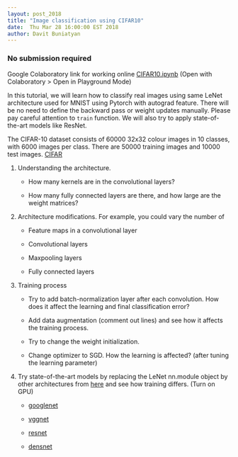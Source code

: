 ```yaml
---
layout: post_2018
title: "Image classification using CIFAR10"
date:  Thu Mar 28 16:00:00 EST 2018
author: Davit Buniatyan
---
```


### No submission required
Google Colaboratory link for working online [CIFAR10.ipynb](https://drive.google.com/file/d/1-fa0pYHhg-FKiWPWAGx03HO5k0Uq-0QQ/view?usp=sharing) (Open with Colaboratory > Open in Playground Mode)

In this tutorial, we will learn how to classify real images using same LeNet architecture used for MNIST using Pytorch with autograd feature. There will be no need to define the backward pass or weight updates manually. Please pay careful attention to `train` function. We will also try to apply state-of-the-art models like ResNet.

The CIFAR-10 dataset consists of 60000 32x32 colour images in 10 classes, with 6000 images per class. There are 50000 training images and 10000 test images. [CIFAR](https://www.cs.toronto.edu/~kriz/cifar.html)   

1. Understanding the architecture.

   - How many kernels are in the convolutional layers?

   - How many fully connected layers are there, and how large are the weight matrices?

2. Architecture modifications. For example, you could vary the number of

   - Feature maps in a convolutional layer

   - Convolutional layers

   - Maxpooling layers

   - Fully connected layers

3. Training process

   - Try to add batch-normalization layer after each convolution. How does it affect the learning and final classification error?

   - Add data augmentation (comment out lines) and see how it affects the training process.

   - Try to change the weight initialization.

   - Change optimizer to SGD. How the learning is affected? (after tuning the learning parameter)

4. Try state-of-the-art models by replacing the LeNet nn.module object  by other architectures from [here](https://github.com/kuangliu/pytorch-cifar/tree/master/models) and see how training differs. (Turn on GPU)

   - [googlenet](https://www.cs.unc.edu/~wliu/papers/GoogLeNet.pdf)

   - [vggnet](https://arxiv.org/pdf/1409.1556.pdf)

   - [resnet](https://arxiv.org/pdf/1512.03385.pdf)

   - [densnet](https://arxiv.org/pdf/1608.06993.pdf)
